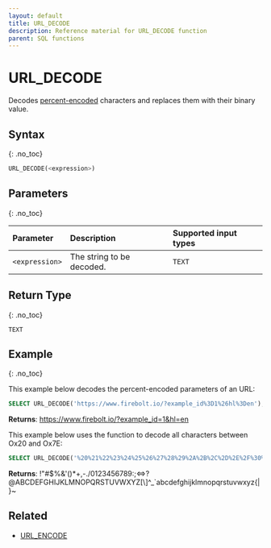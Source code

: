 ```yaml
---
layout: default
title: URL_DECODE
description: Reference material for URL_DECODE function
parent: SQL functions
---
```


# URL\_DECODE

Decodes [percent-encoded](https://en.wikipedia.org/wiki/Percent-encoding) characters and replaces them with their binary value.

## Syntax
{: .no_toc}

```sql
URL_DECODE(<expression>)
```

## Parameters
{: .no_toc}

| Parameter | Description                |Supported input types |
| :--------- | :------------------------ | :--------------------|
| `<expression>` | The string to be decoded. | `TEXT`           |

## Return Type
{: .no_toc}

`TEXT`

## Example
{: .no_toc}

This example below decodes the percent-encoded parameters of an URL:

```sql
SELECT URL_DECODE('https://www.firebolt.io/?example_id%3D1%26hl%3Den');
```

**Returns**: https://www.firebolt.io/?example_id=1&hl=en

This example below uses the function to decode all characters between Ox20 and Ox7E:

```sql
SELECT URL_DECODE('%20%21%22%23%24%25%26%27%28%29%2A%2B%2C%2D%2E%2F%30%31%32%33%34%35%36%37%38%39%3A%3B%3C%3D%3E%3F%40%41%42%43%44%45%46%47%48%49%4A%4B%4C%4D%4E%4F%50%51%52%53%54%55%56%57%58%59%5A%5B%5C%5D%5E%5F%60%61%62%63%64%65%66%67%68%69%6A%6B%6C%6D%6E%6F%70%71%72%73%74%75%76%77%78%79%7A%7B%7C%7D%7E') AS res;
```

**Returns**: !"#$%&\'()*+,-./0123456789:;<=>?@ABCDEFGHIJKLMNOPQRSTUVWXYZ[\\]^_`abcdefghijklmnopqrstuvwxyz{|}~

## Related

* [URL_ENCODE](url_encode.md)